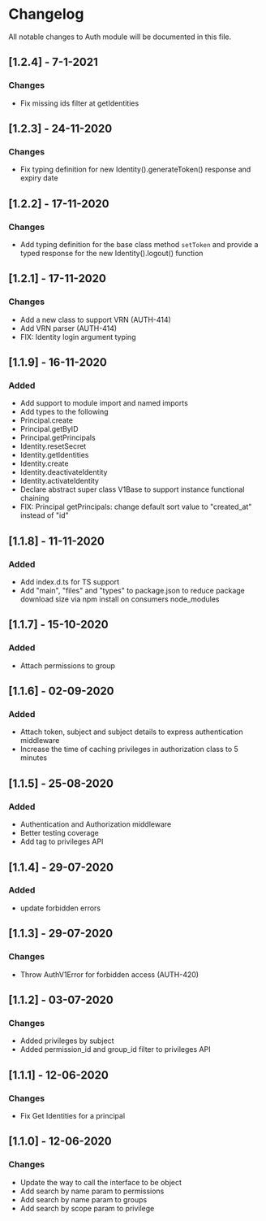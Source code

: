 # Changelog
All notable changes to Auth module will be documented in this file.

## [1.2.4] - 7-1-2021
### Changes
- Fix missing ids filter at getIdentities

## [1.2.3] - 24-11-2020
### Changes
- Fix typing definition for new Identity().generateToken() response and expiry date

## [1.2.2] - 17-11-2020
### Changes
- Add typing definition for the base class method `setToken` and provide a typed response for the new Identity().logout() function

## [1.2.1] - 17-11-2020
### Changes
- Add a new class to support VRN (AUTH-414)
- Add VRN parser (AUTH-414)
- FIX: Identity login argument typing


## [1.1.9] - 16-11-2020
### Added
- Add support to module import and named imports 
- Add types to the following 
 - Principal.create
 - Principal.getByID
 - Principal.getPrincipals
 - Identity.resetSecret
 - Identity.getIdentities
 - Identity.create
 - Identity.deactivateIdentity
 - Identity.activateIdentity
- Declare abstract super class V1Base to support instance functional chaining
- FIX: Principal getPrincipals: change default sort value to "created_at" instead of "id" 

## [1.1.8] - 11-11-2020
### Added
- Add index.d.ts for TS support
- Add "main", "files" and "types" to package.json to reduce package download size via npm install on consumers node_modules

## [1.1.7] - 15-10-2020
### Added
- Attach permissions to group

## [1.1.6] - 02-09-2020
### Added
- Attach token, subject and subject details to express authentication middleware
- Increase the time of caching privileges in authorization class to 5 minutes

## [1.1.5] - 25-08-2020
### Added
- Authentication and Authorization middleware
- Better testing coverage
- Add tag to privileges API 

## [1.1.4] - 29-07-2020
### Added
- update forbidden errors

## [1.1.3] - 29-07-2020
### Changes
- Throw AuthV1Error for forbidden access (AUTH-420)

## [1.1.2] - 03-07-2020
### Changes
- Added privileges by subject
- Added permission_id and group_id filter to privileges API

## [1.1.1] - 12-06-2020
### Changes
- Fix Get Identities for a principal

## [1.1.0] - 12-06-2020
### Changes
- Update the way to call the interface to be object
- Add search by name param to permissions
- Add search by name param to groups
- Add search by scope param to privilege
